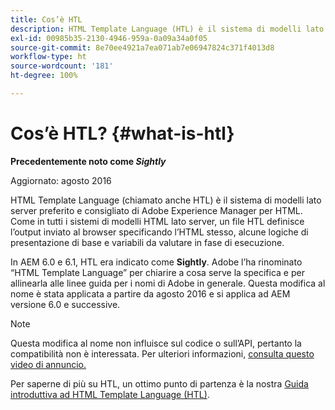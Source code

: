 ```yaml
---
title: Cos’è HTL
description: HTML Template Language (HTL) è il sistema di modelli lato server preferito di Adobe Experience Manager per HTML.
exl-id: 00985b35-2130-4946-959a-0a09a34a0f05
source-git-commit: 8e70ee4921a7ea071ab7e06947824c371f4013d8
workflow-type: ht
source-wordcount: '181'
ht-degree: 100%

---
```


# Cos’è HTL? {#what-is-htl}

**Precedentemente noto come *Sightly***

Aggiornato: agosto 2016

HTML Template Language (chiamato anche HTL) è il sistema di modelli lato server preferito e consigliato di Adobe Experience Manager per HTML. Come in tutti i sistemi di modelli HTML lato server, un file HTL definisce l’output inviato al browser specificando l’HTML stesso, alcune logiche di presentazione di base e variabili da valutare in fase di esecuzione.

In AEM 6.0 e 6.1, HTL era indicato come **Sightly**. Adobe l’ha rinominato “HTML Template Language” per chiarire a cosa serve la specifica e per allinearla alle linee guida per i nomi di Adobe in generale. Questa modifica al nome è stata applicata a partire da agosto 2016 e si applica ad AEM versione 6.0 e successive.

>[!NOTE]
>
>Questa modifica al nome non influisce sul codice o sull’API, pertanto la compatibilità non è interessata. Per ulteriori informazioni, [consulta questo video di annuncio.](https://helpx.adobe.com/it/experience-manager/how-to/announce-htl.html)

Per saperne di più su HTL, un ottimo punto di partenza è la nostra [Guida introduttiva ad HTML Template Language (HTL)](overview.md).

